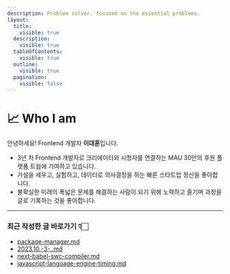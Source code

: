 ```yaml
---
description: Problem solver. focused on the essential problems.
layout:
  title:
    visible: true
  description:
    visible: true
  tableOfContents:
    visible: true
  outline:
    visible: true
  pagination:
    visible: false
---
```


# 📈 Who I am

안녕하세요! Frontend 개발자 **이대훈**입니다.

* 3년 차 Frontend 개발자로 크리에이터와 시청자를 연결하는 MAU 30만의 후원 플랫폼 트윕에 기여하고 있습니다.
* 가설을 세우고, 실험하고, 데이터로 의사결정을 하는 빠른 스타트업 정신을 좋아합니다.
* 불확실한 미래의 폭넓은 문제를 해결하는 사람이 되기 위해 노력하고 즐기며 과정을 글로 기록하는 것을 좋아합니다.



***

### 최근 작성한 글 바로가기 👇🏻

* [package-manager.md](frontend/monorepo/package-manager.md "mention")
* [2023.10.-3-..md](memoir/2023/2023.10.-3-..md "mention")
* [next-babel-swc-compiler.md](frontend/compiler/next-babel-swc-compiler.md "mention")
* [javascript-language-engine-timing.md](javascript/javascript-language-engine-timing.md "mention")
